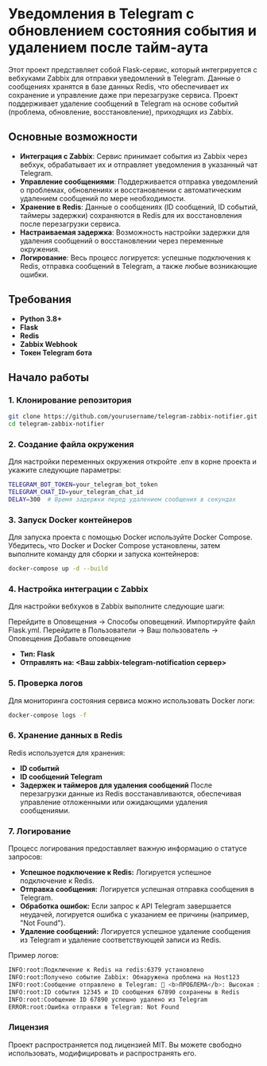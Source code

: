 # Уведомления в Telegram с обновлением состояния события и удалением после тайм-аута

Этот проект представляет собой Flask-сервис, который интегрируется с вебхуками Zabbix для отправки уведомлений в Telegram. Данные о сообщениях хранятся в базе данных Redis, что обеспечивает их сохранение и управление даже при перезагрузке сервиса. Проект поддерживает удаление сообщений в Telegram на основе событий (проблема, обновление, восстановление), приходящих из Zabbix.

## Основные возможности
- **Интеграция с Zabbix**: Сервис принимает события из Zabbix через вебхук, обрабатывает их и отправляет уведомления в указанный чат Telegram.
- **Управление сообщениями**: Поддерживается отправка уведомлений о проблемах, обновлениях и восстановлении с автоматическим удалением сообщений по мере необходимости.
- **Хранение в Redis**: Данные о сообщениях (ID сообщений, ID событий, таймеры задержки) сохраняются в Redis для их восстановления после перезагрузки сервиса.
- **Настраиваемая задержка**: Возможность настройки задержки для удаления сообщений о восстановлении через переменные окружения.
- **Логирование**: Весь процесс логируется: успешные подключения к Redis, отправка сообщений в Telegram, а также любые возникающие ошибки.

## Требования
- **Python 3.8+**
- **Flask**
- **Redis**
- **Zabbix Webhook**
- **Токен Telegram бота**

## Начало работы

### 1. Клонирование репозитория
```bash
git clone https://github.com/yourusername/telegram-zabbix-notifier.git
cd telegram-zabbix-notifier
```

### 2. Создание файла окружения
Для настройки переменных окружения откройте .env в корне проекта и укажите следующие параметры:
```bash
TELEGRAM_BOT_TOKEN=your_telegram_bot_token
TELEGRAM_CHAT_ID=your_telegram_chat_id
DELAY=300  # Время задержки перед удалением сообщения в секундах
```

### 3. Запуск Docker контейнеров

Для запуска проекта с помощью Docker используйте Docker Compose. Убедитесь, что Docker и Docker Compose установлены, затем выполните команду для сборки и запуска контейнеров:
```bash
docker-compose up -d --build
```

### 4. Настройка интеграции с Zabbix

Для настройки вебхуков в Zabbix выполните следующие шаги:

Перейдите в Оповещения → Способы оповещений.
Импортируйте файл Flask.yml.
Перейдите в Пользователи → Ваш пользователь → Оповещения
Добавьте оповещение 
- **Тип: Flask**
- **Отправлять на: <Ваш zabbix-telegram-notification сервер>**

### 5. Проверка логов
Для мониторинга состояния сервиса можно использовать Docker логи:
```bash
docker-compose logs -f
```

### 6. Хранение данных в Redis
Redis используется для хранения:
- **ID событий**
- **ID сообщений Telegram**
- **Задержек и таймеров для удаления сообщений**
После перезагрузки данные из Redis восстанавливаются, обеспечивая управление отложенными или ожидающими удаления сообщениями.

### 7. Логирование
Процесс логирования предоставляет важную информацию о статусе запросов:
- **Успешное подключение к Redis:** Логируется успешное подключение к Redis.
- **Отправка сообщения:** Логируется успешная отправка сообщения в Telegram.
- **Обработка ошибок:** Если запрос к API Telegram завершается неудачей, логируется ошибка с указанием ее причины (например, "Not Found").
- **Удаление сообщений:** Логируется успешное удаление сообщения из Telegram и удаление соответствующей записи из Redis.

Пример логов:
```bash
INFO:root:Подключение к Redis на redis:6379 установлено
INFO:root:Получено событие Zabbix: Обнаружена проблема на Host123
INFO:root:Сообщение отправлено в Telegram: 🚨 <b>ПРОБЛЕМА</b>: Высокая загрузка CPU <b>НА</b> Host123 🚨
INFO:root:ID события 12345 и ID сообщения 67890 сохранены в Redis
INFO:root:Сообщение ID 67890 успешно удалено из Telegram
ERROR:root:Ошибка отправки в Telegram: Not Found
  ```
### Лицензия
Проект распространяется под лицензией MIT. Вы можете свободно использовать, модифицировать и распространять его.
